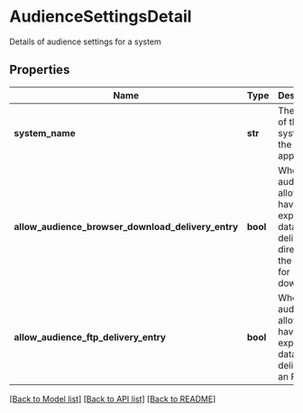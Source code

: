 # AudienceSettingsDetail

Details of audience settings for a system
## Properties
Name | Type | Description | Notes
------------ | ------------- | ------------- | -------------
**system_name** | **str** | The name of the system that the settings apply to | 
**allow_audience_browser_download_delivery_entry** | **bool** | Whether an audience is allowed to have exported data delivered directly to the browser for download | 
**allow_audience_ftp_delivery_entry** | **bool** | Whether an audience is allowed to have exported data delivered to an FTP site | 

[[Back to Model list]](../README.md#documentation-for-models) [[Back to API list]](../README.md#documentation-for-api-endpoints) [[Back to README]](../README.md)


